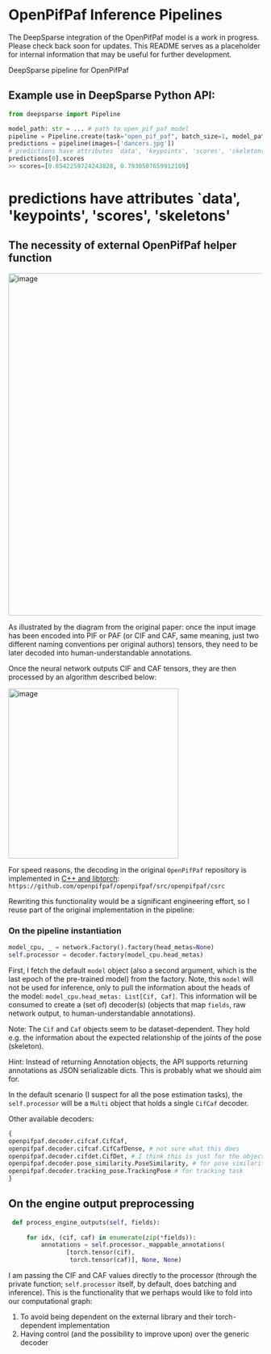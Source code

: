 # OpenPifPaf Inference Pipelines

The DeepSparse integration of the OpenPifPaf model is a work in progress. Please check back soon for updates.
This README serves as a placeholder for internal information that may be useful for further development.

DeepSparse pipeline for OpenPifPaf

## Example use in DeepSparse Python API:

```python
from deepsparse import Pipeline

model_path: str = ... # path to open_pif_paf model
pipeline = Pipeline.create(task="open_pif_paf", batch_size=1, model_path=model_path)
predictions = pipeline(images=['dancers.jpg'])
# predictions have attributes `data', 'keypoints', 'scores', 'skeletons'
predictions[0].scores
>> scores=[0.8542259724243828, 0.7930507659912109]
```
# predictions have attributes `data', 'keypoints', 'scores', 'skeletons'

## The necessity of external OpenPifPaf helper function 
<img width="678" alt="image" src="https://user-images.githubusercontent.com/97082108/203295520-42fa325f-8a94-4241-af6f-75938ef26b14.png">

As illustrated by the diagram from the original paper: once the input image has been encoded into PIF or PAF (or CIF and CAF, same meaning, just two different naming conventions 
per original authors) tensors, they need to be later decoded into human-understandable annotations.

Once the neural network outputs CIF and CAF tensors, they are then processed by an algorithm described below:

<img width="337" alt="image" src="https://user-images.githubusercontent.com/97082108/203295686-91305e9c-e455-4ac8-9652-978f9ec8463d.png">

For speed reasons, the decoding in the original `OpenPifPaf` repository is implemented in [C++ and libtorch](https://github.com/openpifpaf/openpifpaf/issues/560): `https://github.com/openpifpaf/openpifpaf/src/openpifpaf/csrc`

Rewriting this functionality would be a significant engineering effort, so I reuse part of the original implementation in the pipeline:

### On the pipeline instantiation

```python
model_cpu, _ = network.Factory().factory(head_metas=None)
self.processor = decoder.factory(model_cpu.head_metas)
```

First, I fetch the default `model` object (also a second argument, which is the last epoch of the pre-trained model) from the factory. Note, this `model` will not be used for inference, only to pull the information 
about the heads of the model: `model_cpu.head_metas: List[Cif, Caf]`. This information will be consumed to create a (set of) decoder(s) (objects that map `fields`, raw network output, to human-understandable annotations).

Note: The `Cif` and `Caf` objects seem to be dataset-dependent. They hold e.g. the information about the expected relationship of the joints of the pose (skeleton).

Hint: Instead of returning Annotation objects, the API supports returning annotations as JSON serializable dicts. This is probably what we should aim for.

In the default scenario (I suspect for all the pose estimation tasks), the `self.processor` will be a `Multi` object that holds a single `CifCaf` decoder. 

Other available decoders:

```python
{
openpifpaf.decoder.cifcaf.CifCaf,
openpifpaf.decoder.cifcaf.CifCafDense, # not sure what this does
openpifpaf.decoder.cifdet.CifDet, # I think this is just for the object detection task
openpifpaf.decoder.pose_similarity.PoseSimilarity, # for pose similarity task
openpifpaf.decoder.tracking_pose.TrackingPose # for tracking task
}
```

## On the engine output preprocessing 

```python
 def process_engine_outputs(self, fields):
 
     for idx, (cif, caf) in enumerate(zip(*fields)):
         annotations = self.processor._mappable_annotations(
                [torch.tensor(cif), 
                 torch.tensor(caf)], None, None)
```
I am passing the CIF and CAF values directly to the processor (through the private function; `self.processor` itself, by default, does batching and inference). 
This is the functionality that we perhaps would like to fold into our computational graph:
1. To avoid being dependent on the external library and their torch-dependent implementation
2. Having control (and the possibility to improve upon) over the generic decoder






